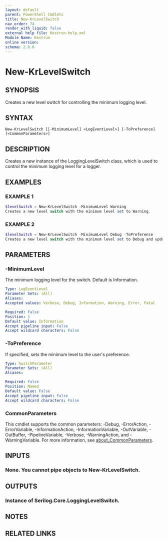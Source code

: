 ```yaml
---
layout: default
parent: PowerShell Cmdlets
title: New-KrLevelSwitch
nav_order: 74
render_with_liquid: false
external help file: Kestrun-help.xml
Module Name: Kestrun
online version:
schema: 2.0.0
---
```


# New-KrLevelSwitch

## SYNOPSIS
Creates a new level switch for controlling the minimum logging level.

## SYNTAX

```
New-KrLevelSwitch [[-MinimumLevel] <LogEventLevel>] [-ToPreference] [<CommonParameters>]
```

## DESCRIPTION
Creates a new instance of the LoggingLevelSwitch class, which is used to control the minimum logging level for a logger.

## EXAMPLES

### EXAMPLE 1
```powershell
$levelSwitch = New-KrLevelSwitch -MinimumLevel Warning
Creates a new level switch with the minimum level set to Warning.
```

### EXAMPLE 2
```powershell
$levelSwitch = New-KrLevelSwitch -MinimumLevel Debug -ToPreference
Creates a new level switch with the minimum level set to Debug and updates the user's logging preference.
```

## PARAMETERS

### -MinimumLevel
The minimum logging level for the switch.
Default is Information.

```yaml
Type: LogEventLevel
Parameter Sets: (All)
Aliases:
Accepted values: Verbose, Debug, Information, Warning, Error, Fatal

Required: False
Position: 1
Default value: Information
Accept pipeline input: False
Accept wildcard characters: False
```

### -ToPreference
If specified, sets the minimum level to the user's preference.

```yaml
Type: SwitchParameter
Parameter Sets: (All)
Aliases:

Required: False
Position: Named
Default value: False
Accept pipeline input: False
Accept wildcard characters: False
```

### CommonParameters
This cmdlet supports the common parameters: -Debug, -ErrorAction, -ErrorVariable, -InformationAction, -InformationVariable, -OutVariable, -OutBuffer, -PipelineVariable, -Verbose, -WarningAction, and -WarningVariable. For more information, see [about_CommonParameters](http://go.microsoft.com/fwlink/?LinkID=113216).

## INPUTS

### None. You cannot pipe objects to New-KrLevelSwitch.
## OUTPUTS

### Instance of Serilog.Core.LoggingLevelSwitch.
## NOTES

## RELATED LINKS
